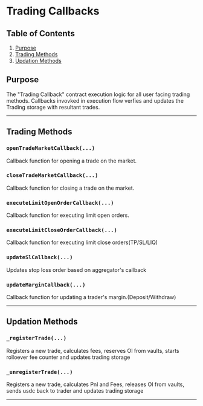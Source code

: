 # Trading Callbacks

## Table of Contents
1. [Purpose](#purpose)
2. [Trading Methods](#trading-methods)
3. [Updation Methods](#updation-methods)

## Purpose
The "Trading Callback" contract execution logic for all user facing trading methods. Callbacks invovked in execution flow verfies and updates the Trading storage with resultant trades.

---

## Trading Methods

### `openTradeMarketCallback(...)`
Callback function for opening a trade on the market.

### `closeTradeMarketCallback(...)`
 Callback function for closing a trade on the market.

### `executeLimitOpenOrderCallback(...)`
Callback function for executing limit open orders.

### `executeLimitCloseOrderCallback(...)`
Callback function for executing limit close orders(TP/SL/LIQ)

### `updateSlCallback(...)`
Updates stop loss order based on aggregator's callback

### `updateMarginCallback(...)`
Callback function for updating a trader's margin.(Deposit/Withdraw)

---

## Updation Methods

### `_registerTrade(...)`
Registers a new trade, calculates fees, reserves OI from vaults, starts rolloever fee counter and updates trading storage

### `_unregisterTrade(...)`
Registers a new trade, calculates Pnl and Fees, releases OI from vaults, sends usdc back to trader and updates trading storage

---

